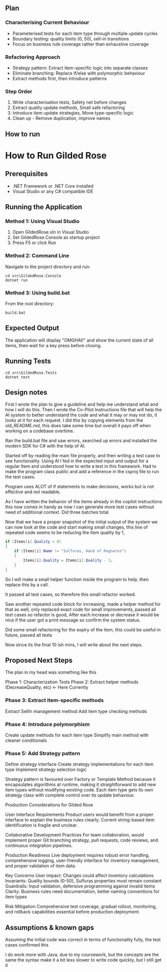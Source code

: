 ## Plan

### Characterising Current Behaviour
- Parameterised tests for each item type through multiple update cycles
- Boundary testing: quality limits (0, 50), sell-in transitions
- Focus on business rule coverage rather than exhaustive coverage

### Refactoring Approach
- Strategy pattern: Extract item-specific logic into separate classes
- Eliminate branching: Replace if/else with polymorphic behaviour
- Extract methods first, then introduce patterns

### Step Order
1. Write characterisation tests, Safety net before changes
2. Extract quality update methods, Small safe refactoring
3. Introduce item update strategies, Move type-specific logic
4. Clean up - Remove duplication, improve names


## How to run

# How to Run Gilded Rose

## Prerequisites
- .NET Framework or .NET Core installed
- Visual Studio or any C# compatible IDE

## Running the Application

### Method 1: Using Visual Studio
1. Open GildedRose.sln in Visual Studio
2. Set GildedRose.Console as startup project
3. Press F5 or click Run

### Method 2: Command Line
Navigate to the project directory and run:
```
cd src\GildedRose.Console
dotnet run
```

### Method 3: Using build.bat
From the root directory:
```
build.bat
```

## Expected Output
The application will display "OMGHAI!" and show the current state of all items, then wait for a key press before closing.

## Running Tests
```
cd src\GildedRose.Tests
dotnet test
```



## Design notes

First I wrote the plan to give a guideline and help me understand what and how I will do this. Then I wrote the Co-Pilot Instructions file that will help the AI system to better understand the code and what it may or may not do, it looks at it for each request. I did this by copying elements from the old_README.md, this does take some time but overall it pays off when working on a codebase overtime.

Ran the build.bat file and saw errors, searched up errors and installed the modern SDK for C# with the help of AI.

Started off by reading the main file properly, and then writing a test case to see functionality. Using AI I fed in the expected input and output for a regular Item and understood how to write a test in this framework. Had to make the program class public and add a reference in the csproj file to run the test cases. 

Program uses ALOT of if statements to make decisions, works but is not effective and not readable.

As I have written the behavior of the items already in the copilot instructions this now comes in handy as now I can generate more test cases without need of additional context. Did three batches total. 

Now that we have a proper snapshot of the initial output of the system we can now look at the code and start making small changes, this line of repeated code seems to be reducing the item quality by 1,

```csharp
if (Items[i].Quality > 0)
{
    if (Items[i].Name != "Sulfuras, Hand of Ragnaros")
    {
        Items[i].Quality = Items[i].Quality - 1;
    }
}
```
So I will make a small helper function inside the program to help, then replace this by a call.

It passed all test cases, so therefore this small refactor worked.

Saw another repeated code block for increasing, made a helper method for that as well, only replaced exact code for small improvements, passed all test cases so refactor is good, After each increase or decrease it would be nice if the user got a print message so confirm the system status.

Did some small refactoring for the expiry of the item, this could be useful in future, passed all tests

Now since its the final 10 ish mins, I will write about the next steps.



## Proposed Next Steps

The plan in my head was something like this 

Phase 1: Characterization Tests 
Phase 2: Extract helper methods (DecreaseQuality, etc) <- Here Currently


### Phase 3: Extract item-specific methods 
Extract SellIn management method
Add item type checking methods

### Phase 4: Introduce polymorphism 
Create update methods for each item type
Simplify main method with cleaner conditionals

### Phase 5: Add Strategy pattern 
Define strategy interface
Create strategy implementations for each item type
Implement strategy selection logic

Strategy pattern is favoured over Factory or Template Method because it encapsulates algorithms at runtime, making it straightforward to add new item types without modifying existing code. Each item type gets its own strategy class with complete control over its update behaviour.



Production Considerations for Gilded Rose

User Interface Requirements
Product users would benefit from a proper interface to explain the business rules clearly. Current string-based item identification is fragile and unclear.

Collaborative Development Practices
For team collaboration, would implement proper Git branching strategy, pull requests, code reviews, and continuous integration pipelines.

Production Readiness
Live deployment requires robust error handling, comprehensive logging, user-friendly interface for inventory management, and proper validation of item data.

Key Concerns
User impact: Changes could affect inventory calculations
Invariants: Quality bounds (0-50), Sulfuras properties must remain constant
Guardrails: Input validation, defensive programming against invalid items
Clarity: Business rules need documentation, better naming conventions for item types

Risk Mitigation
Comprehensive test coverage, gradual rollout, monitoring, and rollback capabilities essential before production deployment.


## Assumptions & known gaps

Assuming the initial code was correct in terms of functionality fully, the test cases confirmed this

I do work more with Java, due to my coursework, but the concepts are the same the syntax make it a bit less slower to write code quickly, but I still get it 


